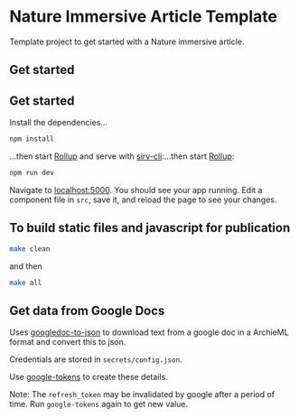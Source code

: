 # Nature Immersive Article Template

Template project to get started with a Nature immersive article.

## Get started

## Get started

Install the dependencies...

```bash
npm install
```

...then start [Rollup](https://rollupjs.org) and serve with [sirv-cli](https://github.com/lukeed/sirv):...then start [Rollup](https://rollupjs.org):

```bash
npm run dev
```

Navigate to [localhost:5000](http://localhost:5000). You should see your app running. Edit a component file in `src`, save it, and reload the page to see your changes.

## To build static files and javascript for publication

```bash
make clean
```

and then

```bash
make all
```

## Get data from Google Docs

Uses [googledoc-to-json](https://github.com/bradoyler/googledoc-to-json) to download text from a google doc in a ArchieML format and convert this to json.

Credentials are stored in `secrets/config.json`.

Use [google-tokens](https://github.com/bradoyler/google-tokens) to create these details.

Note: The `refresh_token` may be invalidated by google after a period of time. Run `google-tokens` again to get new value.

